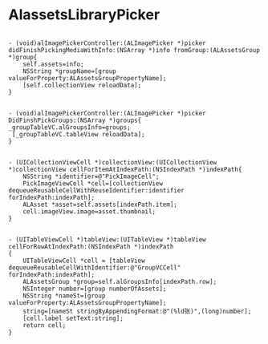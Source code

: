 AlassetsLibraryPicker
=====================
<pre><code> 
- (void)alImagePickerController:(ALImagePicker *)picker didFinishPickingMediaWithInfo:(NSArray *)info fromGroup:(ALAssetsGroup *)group{
    self.assets=info;
    NSString *groupName=[group valueForProperty:ALAssetsGroupPropertyName];
    [self.collectionView reloadData];
}
</pre></code> 
<pre><code> 
- (void)alImagePickerController:(ALImagePicker *)picker DidFinshPickGroups:(NSArray *)groups{ _groupTableVC.alGroupsInfo=groups;
 [_groupTableVC.tableView reloadData];
}
</pre></code> 


<pre><code> 
- (UICollectionViewCell *)collectionView:(UICollectionView *)collectionView cellForItemAtIndexPath:(NSIndexPath *)indexPath{
    NSString *identifier=@"PickImageCell";
    PickImageViewCell *cell=[collectionView dequeueReusableCellWithReuseIdentifier:identifier forIndexPath:indexPath];
    ALAsset *asset=self.assets[indexPath.item];
    cell.imageView.image=asset.thumbnail;
}
</pre></code> 

<pre><code> 
- (UITableViewCell *)tableView:(UITableView *)tableView cellForRowAtIndexPath:(NSIndexPath *)indexPath
{
    UITableViewCell *cell = [tableView dequeueReusableCellWithIdentifier:@"GroupVCCell" forIndexPath:indexPath];
    ALAssetsGroup *group=self.alGroupsInfo[indexPath.row];
    NSInteger number=[group numberOfAssets];
    NSString *nameSt=[group valueForProperty:ALAssetsGroupPropertyName];
    string=[nameSt stringByAppendingFormat:@"(%ld张)",(long)number];
    [cell.label setText:string];
    return cell;
}
</pre></code> 
